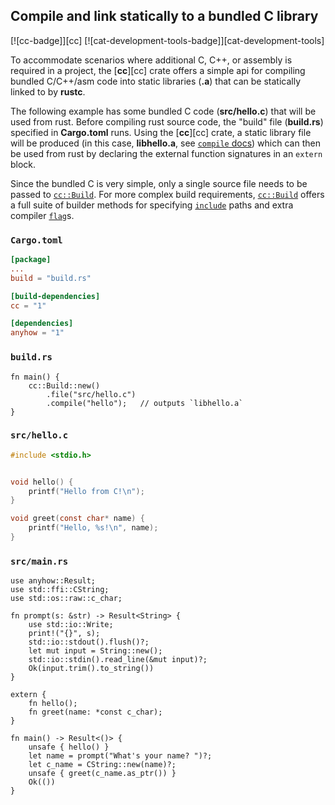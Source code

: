 ## Compile and link statically to a bundled C library

[![cc-badge]][cc] [![cat-development-tools-badge]][cat-development-tools]

To accommodate scenarios where additional C, C++, or assembly is required in a project, the [**cc**][cc] crate
offers a simple api for compiling bundled C/C++/asm code into static libraries (**.a**) that can be statically linked to by **rustc**.

The following example has some bundled C code (**src/hello.c**) that will be used from rust.
Before compiling rust source code, the "build" file (**build.rs**) specified in **Cargo.toml** runs.
Using the [**cc**][cc] crate, a static library file will be produced (in this case, **libhello.a**, see
[`compile` docs][cc-build-compile]) which can then be used from rust by declaring the external function signatures in an `extern` block.

Since the bundled C is very simple, only a single source file needs to be passed to [`cc::Build`][cc-build].
For more complex build requirements, [`cc::Build`][cc-build] offers a full suite of builder methods for specifying
[`include`][cc-build-include] paths and extra compiler [`flag`][cc-build-flag]s.

### `Cargo.toml`

```toml
[package]
...
build = "build.rs"

[build-dependencies]
cc = "1"

[dependencies]
anyhow = "1"
```

### `build.rs`

```rust,edition2024,no_run
fn main() {
    cc::Build::new()
        .file("src/hello.c")
        .compile("hello");   // outputs `libhello.a`
}
```

### `src/hello.c`

```c
#include <stdio.h>


void hello() {
    printf("Hello from C!\n");
}

void greet(const char* name) {
    printf("Hello, %s!\n", name);
}
```

### `src/main.rs`

```rust,edition2024,ignore
use anyhow::Result;
use std::ffi::CString;
use std::os::raw::c_char;

fn prompt(s: &str) -> Result<String> {
    use std::io::Write;
    print!("{}", s);
    std::io::stdout().flush()?;
    let mut input = String::new();
    std::io::stdin().read_line(&mut input)?;
    Ok(input.trim().to_string())
}

extern {
    fn hello();
    fn greet(name: *const c_char);
}

fn main() -> Result<()> {
    unsafe { hello() }
    let name = prompt("What's your name? ")?;
    let c_name = CString::new(name)?;
    unsafe { greet(c_name.as_ptr()) }
    Ok(())
}
```

[`cc::Build::define`]: https://docs.rs/cc/*/cc/struct.Build.html#method.define
[`Option`]: https://doc.rust-lang.org/std/option/enum.Option.html
[cc-build-compile]: https://docs.rs/cc/*/cc/struct.Build.html#method.compile
[cc-build-cpp]: https://docs.rs/cc/*/cc/struct.Build.html#method.cpp
[cc-build-flag]: https://docs.rs/cc/*/cc/struct.Build.html#method.flag
[cc-build-include]: https://docs.rs/cc/*/cc/struct.Build.html#method.include
[cc-build]: https://docs.rs/cc/*/cc/struct.Build.html
